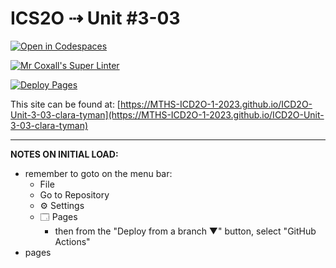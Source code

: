 # ICS2O ⇢ Unit #3-03

[![Open in Codespaces](https://classroom.github.com/assets/launch-codespace-7f7980b617ed060a017424585567c406b6ee15c891e84e1186181d67ecf80aa0.svg)](https://classroom.github.com/open-in-codespaces?assignment_repo_id=14603663)

[![Mr Coxall's Super Linter](https://github.com/MTHS-ICD2O-1-2023/ICD2O-Unit-3-03-clara-tyman/workflows/Mr%20Coxall's%20Super%20Linter/badge.svg)](https://github.com/MTHS-ICD2O-1-2023/ICD2O-Unit-3-03-clara-tyman/actions)

[![Deploy Pages](https://github.com/MTHS-ICD2O-1-2023/ICD2O-Unit-3-03-clara-tyman/workflows/Deploy%20Pages/badge.svg)](https://github.com/MTHS-ICD2O-1-2023/ICD2O-Unit-3-03-clara-tyman/actions)

This site can be found at: [https://MTHS-ICD2O-1-2023.github.io/ICD2O-Unit-3-03-clara-tyman](https://MTHS-ICD2O-1-2023.github.io/ICD2O-Unit-3-03-clara-tyman)

---

**NOTES ON INITIAL LOAD:**
- remember to goto on the menu bar:
  - File
  - Go to Repository
  - ⚙ Settings
  - 🗔 Pages
    - then from the "Deploy from a branch ▼" button, select "GitHub Actions"
- pages